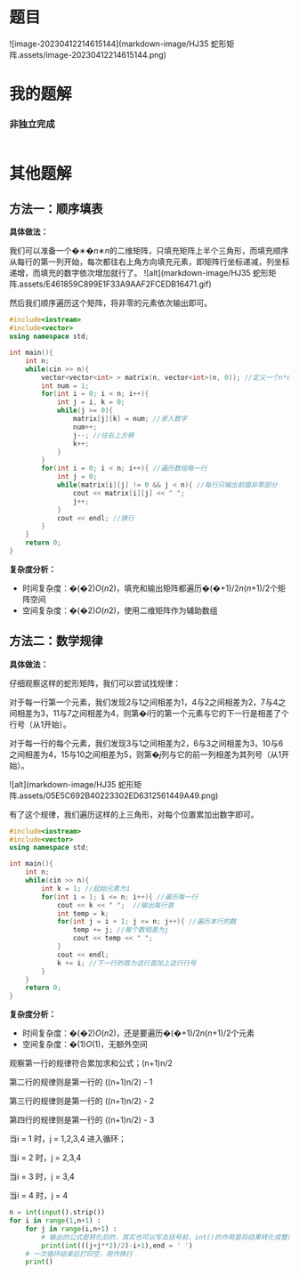 # 题目

![image-20230412214615144](markdown-image/HJ35 蛇形矩阵.assets/image-20230412214615144.png)



# 我的题解

### 非独立完成

```cpp

```





# 其他题解



## 方法一：顺序填表

**具体做法：**

我们可以准备一个�∗�*n*∗*n*的二维矩阵，只填充矩阵上半个三角形，而填充顺序从每行的第一列开始，每次都往右上角方向填充元素，即矩阵行坐标递减，列坐标递增，而填充的数字依次增加就行了。 ![alt](markdown-image/HJ35 蛇形矩阵.assets/E461859C899E1F33A9AAF2FCEDB16471.gif)

然后我们顺序遍历这个矩阵，将非零的元素依次输出即可。

```Cpp
#include<iostream>
#include<vector>
using namespace std;

int main(){
    int n; 
    while(cin >> n){
        vector<vector<int> > matrix(n, vector<int>(n, 0)); //定义一个n*n的矩阵
        int num = 1;
        for(int i = 0; i < n; i++){
            int j = i, k = 0;
            while(j >= 0){
                matrix[j][k] = num; //录入数字
                num++;
                j--; //往右上方移
                k++;
            }
        }
        for(int i = 0; i < n; i++){ //遍历数组每一行
            int j = 0;
            while(matrix[i][j] != 0 && j < n){ //每行只输出前面非零部分
                cout << matrix[i][j] << " ";
                j++;
            }
            cout << endl; //换行
        }
    }
    return 0;
}

```

**复杂度分析：**

- 时间复杂度：�(�2)*O*(*n*2)，填充和输出矩阵都遍历�(�+1)/2*n*(*n*+1)/2个矩阵空间
- 空间复杂度：�(�2)*O*(*n*2)，使用二维矩阵作为辅助数组

## 方法二：数学规律

**具体做法：**

仔细观察这样的蛇形矩阵，我们可以尝试找规律：

对于每一行第一个元素，我们发现2与1之间相差为1，4与2之间相差为2，7与4之间相差为3，11与7之间相差为4，则第�*i*行的第一个元素与它的下一行是相差了个行号（从1开始）。

对于每一行的每个元素，我们发现3与1之间相差为2，6与3之间相差为3，10与6之间相差为4，15与10之间相差为5，则第�*j*列与它的前一列相差为其列号（从1开始）。

![alt](markdown-image/HJ35 蛇形矩阵.assets/05E5C692B40223302ED6312561449A49.png)

有了这个规律，我们遍历这样的上三角形，对每个位置累加出数字即可。

```cpp
#include<iostream>
#include<vector>
using namespace std;

int main(){
    int n; 
    while(cin >> n){
        int k = 1; //起始元素为1
        for(int i = 1; i <= n; i++){ //遍历每一行
            cout << k << " ";  //输出每行首
            int temp = k;
            for(int j = i + 1; j <= n; j++){ //遍历本行的数
                temp += j; //每个数相差为j
                cout << temp << " ";
            }
            cout << endl;
            k += i; //下一行的首为这行首加上这行行号
        }
    }
    return 0;
}

```

**复杂度分析：**

- 时间复杂度：�(�2)*O*(*n*2)，还是要遍历�(�+1)/2*n*(*n*+1)/2个元素
- 空间复杂度：�(1)*O*(1)，无额外空间









观察第一行的规律符合累加求和公式；(n+1)n/2

第二行的规律则是第一行的 ((n+1)n/2) - 1

第三行的规律则是第一行的 ((n+1)n/2) - 2

第四行的规律则是第一行的 ((n+1)n/2) - 3

当i = 1 时，j = 1,2,3,4 进入循环；

当i = 2 时，j = 2,3,4

当i = 3 时，j = 3,4

当i = 4 时，j = 4

```python
n = int(input().strip())
for i in range(1,n+1) :
    for j in range(i,n+1) :
    	# 输出的公式是转化后的，其实也可以写去括号前，int()的作用是将结果转化成整型，因为计算结果是有小数的，end = ' '作用是将内层循环的计算结果以空格隔开
        print(int(((j+j**2)/2)-i+1),end = ' ')
    # 一次循环结束后打印空，用作换行
    print()
```











